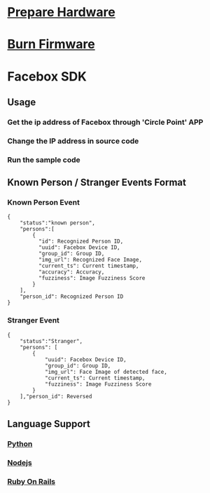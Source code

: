 # [Prepare Hardware](hardwares)
# [Burn Firmware](firmware)
# Facebox SDK

## Usage

### Get the ip address of Facebox through 'Circle Point' APP
### Change the IP address in source code
### Run the sample code

## Known Person / Stranger Events Format
### Known Person Event
```
{
    "status":"known person",
    "persons":[
        {
          "id": Recognized Person ID,
          "uuid": Facebox Device ID,
          "group_id": Group ID,
          "img_url": Recognized Face Image,
          "current_ts": Current timestamp,
          "accuracy": Accuracy,
          "fuzziness": Image Fuzziness Score
        }
    ],
    "person_id": Recognized Person ID
}
```
### Stranger Event
```
{
    "status":"Stranger",
    "persons": [
        {
            "uuid": Facebox Device ID,
            "group_id": Group ID,
            "img_url": Face Image of detected face,
            "current_ts": Current timestamp,
            "fuzziness": Image Fuzziness Score
        }
    ],"person_id": Reversed
}
```

## Language Support

### [Python](python)
### [Nodejs](nodejs)
### [Ruby On Rails](ruby)



